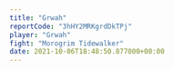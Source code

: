 ```yaml
---
title: "Grwah"
reportCode: "3hHY2MRKgrdDkTPj"
player: "Grwah"
fight: "Morogrim Tidewalker"
date: 2021-10-06T18:48:50.877000+00:00
---
```

